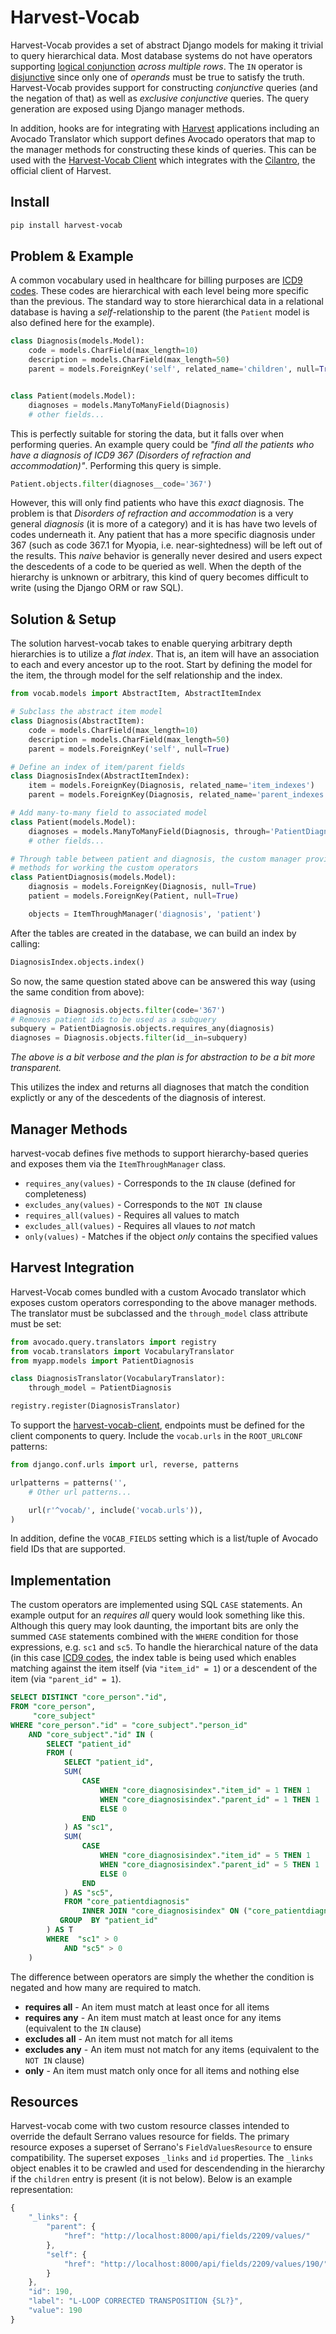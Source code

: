 # Harvest-Vocab

Harvest-Vocab provides a set of abstract Django models for making it trivial to query hierarchical data. Most database systems do not have operators supporting [logical conjunction](http://en.wikipedia.org/wiki/Logical_conjunction) _across multiple rows_. The `IN` operator is [disjunctive](http://en.wikipedia.org/wiki/Logical_disjunction) since only one of _operands_ must be true to satisfy the truth. Harvest-Vocab provides support for constructing _conjunctive_ queries (and the negation of that) as well as _exclusive conjunctive_ queries. The query generation are exposed using Django manager methods.

In addition, hooks are for integrating with [Harvest](http://harvest.research.chop.edu) applications including an Avocado Translator which support defines Avocado operators that map to the manager methods for constructing these kinds of queries. This can be used with the [Harvest-Vocab Client](https://github.com/cbmi/harvest-vocab-client) which integrates with the [Cilantro](http://cilantro.harvest.io), the official client of Harvest.

## Install

```bash
pip install harvest-vocab
```

## Problem & Example

A common vocabulary used in healthcare for billing purposes are [ICD9 codes](http://en.wikipedia.org/wiki/List_of_ICD-9_codes). These codes are hierarchical with each level being more specific than the previous. The standard way to store hierarchical data in a relational database is having a _self_-relationship to the parent (the `Patient` model is also defined here for the example).

```python
class Diagnosis(models.Model):
    code = models.CharField(max_length=10)
    description = models.CharField(max_length=50)
    parent = models.ForeignKey('self', related_name='children', null=True)


class Patient(models.Model):
    diagnoses = models.ManyToManyField(Diagnosis)
    # other fields...
```

This is perfectly suitable for storing the data, but it falls over when performing queries. An example query could be _"find all the patients who have a diagnosis of ICD9 367 (Disorders of refraction and accommodation)"_. Performing this query is simple.

```python
Patient.objects.filter(diagnoses__code='367')
```

However, this will only find patients who have this _exact_ diagnosis. The problem is that _Disorders of refraction and accommodation_ is a very general _diagnosis_ (it is more of a category) and it is has have two levels of codes underneath it. Any patient that has a more specific diagnosis under 367 (such as code 367.1 for Myopia, i.e. near-sightedness) will be left out of the results. This _naive_ behavior is generally never desired and users expect the descedents of a code to be queried as well. When the depth of the hierarchy is unknown or arbitrary, this kind of query becomes difficult to write (using the Django ORM or raw SQL).

## Solution & Setup

The solution harvest-vocab takes to enable querying arbitrary depth hierarchies is to utilize a _flat index_. That is, an item will have an association to each and every ancestor up to the root. Start by defining the model for the item, the through model for the self relationship and the index.

```python
from vocab.models import AbstractItem, AbstractItemIndex

# Subclass the abstract item model
class Diagnosis(AbstractItem):
    code = models.CharField(max_length=10)
    description = models.CharField(max_length=50)
    parent = models.ForeignKey('self', null=True)

# Define an index of item/parent fields
class DiagnosisIndex(AbstractItemIndex):
    item = models.ForeignKey(Diagnosis, related_name='item_indexes')
    parent = models.ForeignKey(Diagnosis, related_name='parent_indexes')

# Add many-to-many field to associated model
class Patient(models.Model):
    diagnoses = models.ManyToManyField(Diagnosis, through='PatientDiagnosis')
    # other fields...

# Through table between patient and diagnosis, the custom manager provides
# methods for working the custom operators
class PatientDiagnosis(models.Model):
    diagnosis = models.ForeignKey(Diagnosis, null=True)
    patient = models.ForeignKey(Patient, null=True)

    objects = ItemThroughManager('diagnosis', 'patient')
```

After the tables are created in the database, we can build an index by calling:

```python
DiagnosisIndex.objects.index()
```

So now, the same question stated above can be answered this way (using the same condition from above):

```python
diagnosis = Diagnosis.objects.filter(code='367')
# Removes patient ids to be used as a subquery
subquery = PatientDiagnosis.objects.requires_any(diagnosis)
diagnoses = Diagnosis.objects.filter(id__in=subquery)
```

_The above is a bit verbose and the plan is for abstraction to be a bit more transparent._

This utilizes the index and returns all diagnoses that match the condition explictly or any of the descedents of the diagnosis of interest.

## Manager Methods

harvest-vocab defines five methods to support hierarchy-based queries and exposes them via the `ItemThroughManager` class.

- `requires_any(values)` - Corresponds to the `IN` clause (defined for completeness)
- `excludes_any(values)` - Corresponds to the `NOT IN` clause
- `requires_all(values)` - Requires all values to match
- `excludes_all(values)` - Requires all vlaues to _not_ match
- `only(values)` - Matches if the object _only_ contains the specified values

## Harvest Integration

Harvest-Vocab comes bundled with a custom Avocado translator which exposes custom operators corresponding to the above manager methods. The translator must be subclassed and the `through_model` class attribute must be set:

```python
from avocado.query.translators import registry
from vocab.translators import VocabularyTranslator
from myapp.models import PatientDiagnosis

class DiagnosisTranslator(VocabularyTranslator):
    through_model = PatientDiagnosis

registry.register(DiagnosisTranslator)
```

To support the [harvest-vocab-client](https://github.com/cbmi/harvest-vocab-client/), endpoints must be defined for the client components to query. Include the `vocab.urls` in the `ROOT_URLCONF` patterns:

```python
from django.conf.urls import url, reverse, patterns

urlpatterns = patterns('',
    # Other url patterns...

    url(r'^vocab/', include('vocab.urls')),
)
```

In addition, define the `VOCAB_FIELDS` setting which is a list/tuple of Avocado field IDs that are supported.

## Implementation

The custom operators are implemented using SQL `CASE` statements. An example output for an _requires all_ query would look something like this. Although this query may look daunting, the important bits are only the summed `CASE` statements combined with the `WHERE` condition for those expressions, e.g. `sc1` and `sc5`. To handle the hierarchical nature of the data (in this case [ICD9 codes](http://en.wikipedia.org/wiki/List_of_ICD-9_codes), the index table is being used which enables matching against the item itself (via `"item_id" = 1`) or a descendent of the item (via `"parent_id" = 1`).

```sql
SELECT DISTINCT "core_person"."id",
FROM "core_person",
     "core_subject"
WHERE "core_person"."id" = "core_subject"."person_id"
    AND "core_subject"."id" IN (
        SELECT "patient_id"
        FROM (
            SELECT "patient_id",
            SUM(
                CASE
                    WHEN "core_diagnosisindex"."item_id" = 1 THEN 1
                    WHEN "core_diagnosisindex"."parent_id" = 1 THEN 1
                    ELSE 0
                END
            ) AS "sc1",
            SUM(
                CASE
                    WHEN "core_diagnosisindex"."item_id" = 5 THEN 1
                    WHEN "core_diagnosisindex"."parent_id" = 5 THEN 1
                    ELSE 0
                END
            ) AS "sc5",
            FROM "core_patientdiagnosis"
                INNER JOIN "core_diagnosisindex" ON ("core_patientdiagnosis"."diagnosis_id" = "core_diagnosisindex"."item_id" )
           GROUP  BY "patient_id"
        ) AS T
        WHERE  "sc1" > 0
            AND "sc5" > 0
    )
```

The difference between operators are simply the whether the condition is negated and how many are required to match.

- **requires all** - An item must match at least once for all items
- **requires any** - An item must match at least once for any items (equivalent to the `IN` clause)
- **excludes all** - An item must not match for all items
- **excludes any** - An item must not match for any items (equivalent to the `NOT IN` clause)
- **only** - An item must match only once for all items and nothing else


## Resources

Harvest-vocab come with two custom resource classes intended to override the default Serrano values resource for fields. The primary resource exposes a superset of Serrano's `FieldValuesResource` to ensure compatibility. The superset exposes `_links` and `id` properties. The `_links` object enables it to be crawled and used for descendending in the hierarchy if the `children` entry is present (it is not below). Below is an example representation:

```javascript
{
    "_links": {
        "parent": {
            "href": "http://localhost:8000/api/fields/2209/values/"
        },
        "self": {
            "href": "http://localhost:8000/api/fields/2209/values/190/"
        }
    },
    "id": 190,
    "label": "L-LOOP CORRECTED TRANSPOSITION {SL?}",
    "value": 190
}
```
